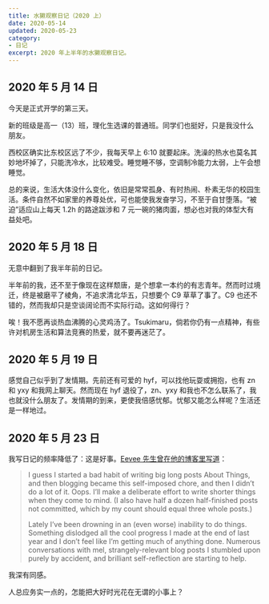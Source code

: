 ```yaml
---
title: 水獭观察日记（2020 上）
date: 2020-05-14
updated: 2020-05-23
category: 
- 日记
excerpt: 2020 年上半年的水獭观察日记。
---
```


## 2020 年 5 月 14 日
今天是正式开学的第三天。

新的班级是高一（13）班，理化生选课的普通班。同学们也挺好，只是我没什么朋友。

西校区确实比东校区远了不少，我每天早上 6:10 就要起床。洗澡的热水也莫名其妙地坏掉了，只能洗冷水，比较难受。睡觉睡不够，空调制冷能力太弱，上午会想睡觉。

总的来说，生活大体没什么变化，依旧是常常孤身、有时热闹、朴素无华的校园生活。条件自然不如家里的养尊处优，可也能使我发奋学习，不至于自甘堕落。“被迫”适应山上每天 1.2h 的路途跋涉和 7 元一碗的猪肉面，想必也对我的体型大有益处吧。

## 2020 年 5 月 18 日
无意中翻到了我半年前的日记。

半年前的我，还不至于像现在这样颓唐，是个想拿一本约的有志青年。然而时过境迁，终是被磨平了棱角，不追求清北华五，只想要个 C9 草草了事了。C9 也还不错的，然而我却只是空谈阔论而不实际行动。这如何得行？

唉！我不愿再谈热血沸腾的心灵鸡汤了。Tsukimaru，倘若你仍有一点精神，有些许对机房生活和算法竞赛的热爱，就不要再迷茫了。

## 2020 年 5 月 19 日
感觉自己似乎到了发情期。先前还有可爱的 hyf，可以找他玩耍或拥抱，也有 zn 和 yxy 和我网上聊天。然而现在 hyf 退役了，zn、yxy 和我也不怎么联系了，我也就没什么朋友了。发情期的到来，更使我倍感忧郁。忧郁又能怎么样呢？生活还是一样地过。

## 2020 年 5 月 23 日
我写日记的频率降低了：这是好事。[Eevee 先生曾在他的博客里写道](https://eev.ee/blog/2011/06/18/what-the-hell-am-i-doing/)：

> I guess I started a bad habit of writing big long posts About Things, and then blogging became this self-imposed chore, and then I didn’t do a lot of it. Oops. I’ll make a deliberate effort to write shorter things when they come to mind. (I also have half a dozen half-finished posts not committed, which by my count should equal three whole posts.)
>
> Lately I’ve been drowning in an (even worse) inability to do things. Something dislodged all the cool progress I made at the end of last year and I don’t feel like I’m getting much of anything done. Numerous conversations with mel, strangely-relevant blog posts I stumbled upon purely by accident, and brilliant self-reflection are starting to help.

我深有同感。

人总应务实一点的，怎能把大好时光花在无谓的小事上？